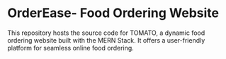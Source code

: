 # OrderEase- Food Ordering Website

This repository hosts the source code for TOMATO, a dynamic food ordering website built with the MERN Stack. It offers a user-friendly platform for seamless online food ordering.




